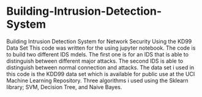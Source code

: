# Building-Intrusion-Detection-System
Building Intrusion Detection System for Network Security Using the KD99 Data Set
This code was written for the using jupyter notebook. The code is to build two different IDS mdels. 
The first one is for an IDS that is able to distinguish between different major attacks. 
The second IDS is able to distinguish between normal connection and attacks. The data set i used in this code is the KDD99 data set which is available for public use at the UCI Machine Learning Repository. 
Three algorithms i used using the Sklearn library; SVM, Decision Tree, and Naive Bayes. 
